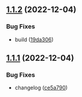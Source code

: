 ## [1.1.2](https://github.com/maxgfr/typescript-react-lib-swc/compare/v1.1.1...v1.1.2) (2022-12-04)


### Bug Fixes

* build ([19da306](https://github.com/maxgfr/typescript-react-lib-swc/commit/19da306527d5b54de9f838ebc1e4a5d5350397e8))

## [1.1.1](https://github.com/maxgfr/typescript-react-lib-swc/compare/v1.1.0...v1.1.1) (2022-12-04)


### Bug Fixes

* changelog ([ce5a790](https://github.com/maxgfr/typescript-react-lib-swc/commit/ce5a79099fd04ac548b80ef1c1f7ae9d2a63b244))
